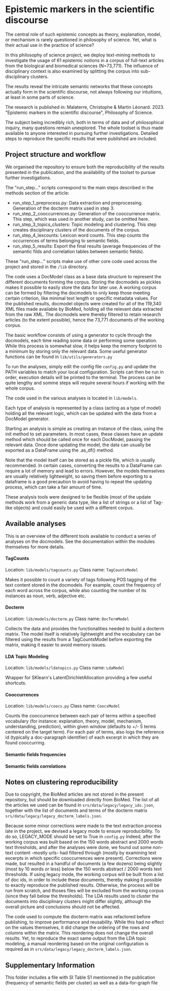 Epistemic markers in the scientific discourse   
======================

The central role of such epistemic concepts as theory, explanation, model, or mechanism is rarely questioned in philosophy of science. Yet, what is their actual use in the practice of science? 

In this philosophy of science project, we deploy text-mining methods to investigate the usage of 61 epistemic notions in a corpus of full-text articles from the biological and biomedical sciences (N=73,771). The influence of disciplinary context is also examined by splitting the corpus into sub-disciplinary clusters. 

The results reveal the intricate semantic networks that these concepts actually form in the scientific discourse, not always following our intuitions, at least in some parts of science.

The research is published in: Malaterre, Christophe & Martin Léonard. 2023. "Epistemic markers in the scientific discourse", Philosophy of Science.

The subject being incredibly rich, both in terms of data and of philosophical inquiry, many questions remain unexplored. The whole toolset is thus made available to anyone interested in pursuing further investigations. Detailed steps to reproduce the specific results that were published are included. 


Project structure and workflow
------------------------------

We organised the repository to ensure both the reproducibility of the results presented in the publication, and the availability of the toolset to pursue further investigations.

The "run_step..." scripts correspond to the main steps described in the methods section of the article:
- run_step_1_preprocess.py: Data extraction and preprocessing. Generation of the docterm matrix used in step 3.
- run_step_2_cooccurrences.py: Generation of the cooccurrence matrix. This step, which was used in another study, can be omitted here.
- run_step_3_topics_clusters: Topic modeling and clustering. This step creates disciplinary clusters of the documents of the corpus.
- run_step_4_lexcounts: Lexicon word counts. This step counts the occurrences of terms belonging to semantic fields.
- run_step_5_results: Export the final results (average frequencies of the semantic filds and correlation tables between semantic fields).

These "run_step..." scripts make use of other core code used across the project and stored in the `/lib` directory. 

The code uses a DocModel class as a base data structure to represent the different documents forming the corpus. Storing the docmodels as pickles makes it possible to easily store the data for later use. A working corpus can be formed by filtering the docmodels to only keep those meeting certain criterion, like minimal text length or specific metadata values. For the published results, docmodel objects were created for all of the 119,340 XML files made available by BioMed, holding all the relevant data extracted from the raw XML. The docmodels were thereby filtered to retain research articles (to the extent possible), hence the 73,771 documents of the working corpus.

The basic workflow consists of using a generator to cycle through the docmodels, each time reading some data or performing some operation.
While this process is somewhat slow, it helps keep the memory footprint to a minimum by storing only the relevant data. Some useful generator functions can be found in `lib/utils/generators.py`

To run the analyses, simply edit the config file `config.py` and update the PATH variables to match your local configuration.
Scripts can then be run in order, execution details will be printed to the terminal.
The process can be quite lengthy and somme steps will require several hours if working with the whole corpus.

The code used in the various analyses is located in `lib/models`. 

Each type of analysis is represented by a class (acting as a type of model) holding all the relevant logic, which can be updated with the data from a DocModel generator.

Starting an analysis is simple as creating an instance of the class, using the init method to set parameters. In most cases, these classes have an update method which should be called once for each DocModel, passing the relevant data. Once done updating the model, the data can usually be exported as a DataFrame using the .as_df() method.

Note that the model itself can be stored as a pickle file, which is usually recommended. In certain cases, converting the results to a DataFrame can require a lot of memory and lead to errors. However, the models themselves are usually relatively lightweight, so saving them before exporting to a dataframe is a good precaution to avoid having to repeat the updating process, which can take a fair amount of time.

These analysis tools were designed to be flexible (most of the update methods work from a generic data type, like a list of strings or a list of Tag-like objects) and could easily be used with a different corpus.


Available analyses
------------------

This is an overview of the different tools available to conduct a series of analyses on the docmodels. See the documentation within the modules themselves for more details.

#### TagCounts

Location: `lib/models/tagcounts.py` 
Class name: `TagCountsModel`

Makes it possible to count a variety of tags following POS tagging of the text content stored in the docmodels. 
For example, count the frequency of each word across the corpus, while also counting the number of its instances as noun, verb, adjective etc.

#### Docterm

Location: `lib/models/docterm.py` 
Class name: `DocTermModel`

Collects the data and provides the functionalities needed to build a docterm matrix. 
The model itself is relatively lightweight and the vocabulary can be filtered using the results from a TagCountsModel before exporting the matrix, making it easier to avoid memory issues.

#### LDA Topic Modeling

Location: `lib/models/ldatopics.py` 
Class name: `LdaModel`

Wrapper for SKlearn's LatentDirichletAllocation providing a few useful shortcuts.

#### Cooccurrences

Location: `lib/models/coocs.py` 
Class name: `CoocsModel`

Counts the cooccurrence between each pair of terms within a specified vocabulary (for instance: explanation, theory, model, mechanism, understanding, prediction), within given window (defaults to +/- 5 terms centered on the target term). 
For each pair of terms, also logs the reference id (typically a doc-paragraph identifier) of each excerpt in which they are found cooccurring.

#### Semantic fields frequencies


#### Semantic fields correlations



Notes on clustering reproducibility
------------------

Due to copyright, the BioMed articles are not stored in the present repository, but should be downloaded directly from BioMed. The list of all the articles we used can be found in `srs/data/legacy/legacy_ids.json`, together with the list of documents and terms of the docterm matrix `srs/data/legacy/legacy_docterm_labels.json`.

Because some minor corrections were made to the text extraction process late in the project, we devised a legacy mode to ensure reproducibility. To do so, LEGACY_MODE should be set to True in `config.py`
Indeed, after the working corpus was built based on the 150 words abstract and 2000 words text thresholds, and after the analyses were done, we found out some non-text content -mostly urls- had filtered through (mostly by examining text excerpts in which specific cooccurrences were present). Corrections were made, but resulted in a handful of documents (a few dozens) being slightly (most by 10 words or less) below the 150 words abstract / 2000 words text thresholds. 
If using legacy mode, the working corpus will be built from a list of doc ids, in order to include these documents, thereby making it possible to exactly reproduce the published results.
Otherwise, the process will be run from scratch, and thoses files will be excluded from the working corpus (since they fall below the thresholds). The LDA results used to cluster the documents into disciplinary clusters might differ slightly, although the overall picture and conclusions should not be affected.

The code used to compute the docterm matrix was refactored before publishing, to improve performance and reusability. While this had no effect on the values themselves, it did change the ordering of the rows and columns within the matrix. This reordering does not change the overall results. Yet, to reproduce the exact same output from the LDA topic modeling, a manual reordering based on the original configuration is required as in `srs/data/legacy/legacy_docterm_labels.json`.


Supplementary Information
------------------

This folder includes a file with SI Table S1 mentionned in the publication (frequency of semantic fields per cluster) as well as a data-for-graph file


